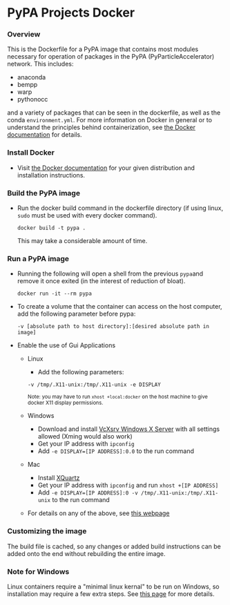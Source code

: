 
# PyPA Projects Docker

### Overview

This is the Dockerfile for a PyPA image that contains most modules necessary for operation of packages in the PyPA (PyParticleAccelerator) network. This includes:

*   anaconda
*   bempp
*   warp
*   pythonocc

and a variety of packages that can be seen in the dockerfile, as well as the conda `environment.yml`.  For more information on Docker in general or to understand the principles behind containerization, see [the Docker documentation](https://docs.docker.com/get-started/) for details. 

### Install Docker

*   Visit [the Docker documentation](https://docs.docker.com/install/) for your given distribution and installation instructions.

### Build the PyPA image

*   Run the docker build command in the dockerfile directory (if using linux, `sudo` must be used with every docker command).

    `docker build -t pypa .`

    This may take a considerable amount of time.

### Run a PyPA image

*   Running the following will open a shell from the previous `pypa`and remove it once exited (in the interest of reduction of bloat).

    `docker run -it --rm pypa`

*   To create a volume that the container can access on the host computer, add the following parameter before pypa:

    `-v [absolute path to host directory]:[desired absolute path in image]`

*   Enable the use of Gui Applications 
    * Linux
        * Add the following parameters:

        `-v /tmp/.X11-unix:/tmp/.X11-unix -e DISPLAY`

        <sub>Note: you may have to run <code>xhost +local:docker</code> on the host machine to give docker X11 display permissions.</sub>

    * Windows
        * Download and install [VcXsrv Windows X Server](https://sourceforge.net/projects/vcxsrv/) with all settings allowed (Xming would also work)
        * Get your IP address with `ipconfig` 
        * Add `-e DISPLAY=[IP ADDRESS]:0.0` to the run command
    * Mac
        * Install [XQuartz](https://www.xquartz.org/)
        * Get your IP address with `ipconfig` and run `xhost +[IP ADDRESS]`
        * Add `-e DISPLAY=[IP ADDRESS]:0 -v /tmp/.X11-unix:/tmp/.X11-unix` to the run command
    * For details on any of the above, see [this webpage](https://cuneyt.aliustaoglu.biz/en/running-gui-applications-in-docker-on-windows-linux-mac-hosts)

    
### Customizing the image

The build file is cached, so any changes or added build instructions can be added onto the end without rebuilding the entire image. 

### Note for Windows

Linux containers require a "minimal linux kernal" to be run on Windows, so installation may require a few extra steps. See [this page](https://tutorials.ubuntu.com/tutorial/tutorial-windows-ubuntu-hyperv-containers) for more details.
